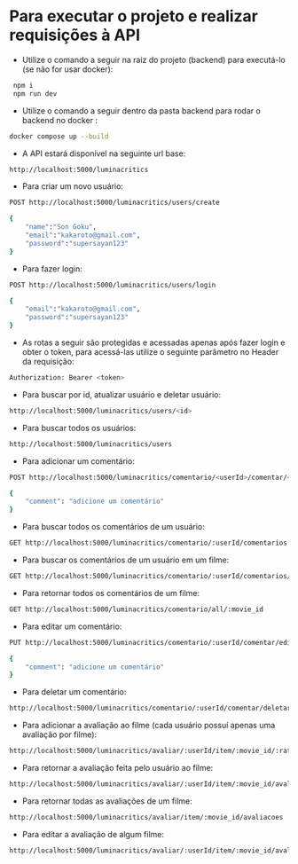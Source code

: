 <h1>Para executar o projeto e realizar requisições à API</h1>

- Utilize o comando a seguir na raiz do projeto (backend) para executá-lo (se não for usar docker):

```bash
 npm i
 npm run dev
```

- Utilize o comando a seguir dentro da pasta backend para rodar o backend no docker :

```bash
docker compose up --build
```

- A API estará disponível na seguinte url base:

```bash
http://localhost:5000/luminacritics
```

- Para criar um novo usuário:

```bash
POST http://localhost:5000/luminacritics/users/create

{
    "name":"Son Goku",
    "email":"kakaroto@gmail.com",
    "password":"supersayan123"
}
```

- Para fazer login:

```bash
POST http://localhost:5000/luminacritics/users/login

{
    "email":"kakaroto@gmail.com",
    "password":"supersayan123"
}
```

- As rotas a seguir são protegidas e acessadas apenas após fazer login e obter o token, para acessá-las utilize o seguinte parâmetro no Header da requisição:

```bash
Authorization: Bearer <token>
```

- Para buscar por id, atualizar usuário e deletar usuário:

```bash
http://localhost:5000/luminacritics/users/<id>
```

- Para buscar todos os usuários:

```bash
http://localhost:5000/luminacritics/users
```

- Para adicionar um comentário:

```bash
POST http://localhost:5000/luminacritics/comentario/<userId>/comentar/<movie_id>

{
    "comment": "adicione um comentário"
}
```

- Para buscar todos os comentários de um usuário:

```bash
GET http://localhost:5000/luminacritics/comentario/:userId/comentarios
```

- Para buscar os comentários de um usuário em um filme:

```bash
GET http://localhost:5000/luminacritics/comentario/:userId/comentarios/:movie_id
```

- Para retornar todos os comentários de um filme:

```bash
GET http://localhost:5000/luminacritics/comentario/all/:movie_id
```

- Para editar um comentário:

```bash
PUT http://localhost:5000/luminacritics/comentario/:userId/comentar/editar/:commentId

{
    "comment": "adicione um comentário"
}
```

- Para deletar um comentário:

```bash
http://localhost:5000/luminacritics/comentario/:userId/comentar/deletar/:commentId
```

- Para adicionar a avaliação ao filme (cada usuário possuí apenas uma avaliação por filme):

```bash
http://localhost:5000/luminacritics/avaliar/:userId/item/:movie_id/:rating
```

- Para retornar a avaliação feita pelo usuário ao filme:

```bash
http://localhost:5000/luminacritics/avaliar/:userId/item/:movie_id/avaliacao
```

- Para retornar todas as avaliações de um filme:

```bash
http://localhost:5000/luminacritics/avaliar/item/:movie_id/avaliacoes
```

- Para editar a avaliação de algum filme:

```bash
http://localhost:5000/luminacritics/avaliar/:userId/item/:movie_id/avaliacao/editar/:rating
```
